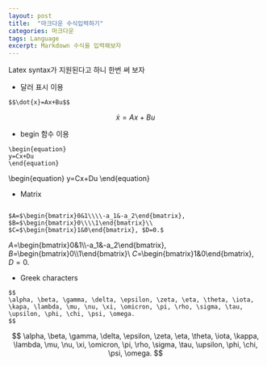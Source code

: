 ```yaml
---
layout: post
title:  "마크다운 수식입력하기"
categories: 마크다운
tags: Language
excerpt: Markdown 수식을 입력해보자
---
```


Latex syntax가 지원된다고 하니 한번 써 보자

* 달러 표시 이용

~~~~
$$\dot{x}=Ax+Bu$$
~~~~

$$ 
\dot{x}=Ax+Bu
$$

* begin 함수 이용

~~~~
\begin{equation}
y=Cx+Du
\end{equation}
~~~~

\begin{equation}
y=Cx+Du
\end{equation}

* Matrix

~~~~

$A=$\begin{bmatrix}0&1\\\\-a_1&-a_2\end{bmatrix}, $B=$\begin{bmatrix}0\\\\1\end{bmatrix}\\
$C=$\begin{bmatrix}1&0\end{bmatrix}, $D=0.$

~~~~


$A=$\begin{bmatrix}0&1\\\\-a_1&-a_2\end{bmatrix}, $B=$\begin{bmatrix}0\\\\1\end{bmatrix}\\
$C=$\begin{bmatrix}1&0\end{bmatrix}, $D=0.$


* Greek characters

~~~~
$$
\alpha, \beta, \gamma, \delta, \epsilon, \zeta, \eta, \theta, \iota, \kapa, \lambda, \mu, \nu, \xi, \omicron, \pi, \rho, \sigma, \tau, \upsilon, \phi, \chi, \psi, \omega.
$$
~~~~

$$
\alpha, \beta, \gamma, \delta, \epsilon, \zeta, \eta, \theta, \iota, \kappa, \lambda, \mu, \nu, \xi, \omicron, \pi, \rho, \sigma, \tau, \upsilon, \phi, \chi, \psi, \omega.
$$
